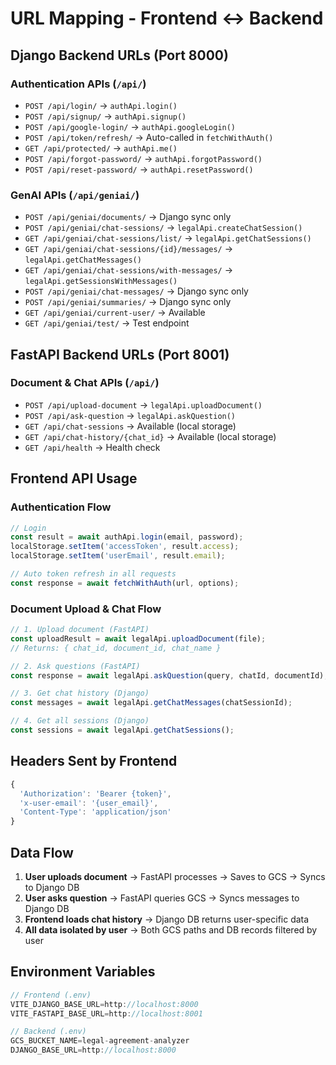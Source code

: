 # URL Mapping - Frontend ↔ Backend

## **Django Backend URLs (Port 8000)**

### **Authentication APIs** (`/api/`)
- `POST /api/login/` → `authApi.login()`
- `POST /api/signup/` → `authApi.signup()`
- `POST /api/google-login/` → `authApi.googleLogin()`
- `POST /api/token/refresh/` → Auto-called in `fetchWithAuth()`
- `GET /api/protected/` → `authApi.me()`
- `POST /api/forgot-password/` → `authApi.forgotPassword()`
- `POST /api/reset-password/` → `authApi.resetPassword()`

### **GenAI APIs** (`/api/geniai/`)
- `POST /api/geniai/documents/` → Django sync only
- `POST /api/geniai/chat-sessions/` → `legalApi.createChatSession()`
- `GET /api/geniai/chat-sessions/list/` → `legalApi.getChatSessions()`
- `GET /api/geniai/chat-sessions/{id}/messages/` → `legalApi.getChatMessages()`
- `GET /api/geniai/chat-sessions/with-messages/` → `legalApi.getSessionsWithMessages()`
- `POST /api/geniai/chat-messages/` → Django sync only
- `POST /api/geniai/summaries/` → Django sync only
- `GET /api/geniai/current-user/` → Available
- `GET /api/geniai/test/` → Test endpoint

## **FastAPI Backend URLs (Port 8001)**

### **Document & Chat APIs** (`/api/`)
- `POST /api/upload-document` → `legalApi.uploadDocument()`
- `POST /api/ask-question` → `legalApi.askQuestion()`
- `GET /api/chat-sessions` → Available (local storage)
- `GET /api/chat-history/{chat_id}` → Available (local storage)
- `GET /api/health` → Health check

## **Frontend API Usage**

### **Authentication Flow**
```javascript
// Login
const result = await authApi.login(email, password);
localStorage.setItem('accessToken', result.access);
localStorage.setItem('userEmail', result.email);

// Auto token refresh in all requests
const response = await fetchWithAuth(url, options);
```

### **Document Upload & Chat Flow**
```javascript
// 1. Upload document (FastAPI)
const uploadResult = await legalApi.uploadDocument(file);
// Returns: { chat_id, document_id, chat_name }

// 2. Ask questions (FastAPI)
const response = await legalApi.askQuestion(query, chatId, documentId);

// 3. Get chat history (Django)
const messages = await legalApi.getChatMessages(chatSessionId);

// 4. Get all sessions (Django)
const sessions = await legalApi.getChatSessions();
```

## **Headers Sent by Frontend**
```javascript
{
  'Authorization': 'Bearer {token}',
  'x-user-email': '{user_email}',
  'Content-Type': 'application/json'
}
```

## **Data Flow**
1. **User uploads document** → FastAPI processes → Saves to GCS → Syncs to Django DB
2. **User asks question** → FastAPI queries GCS → Syncs messages to Django DB  
3. **Frontend loads chat history** → Django DB returns user-specific data
4. **All data isolated by user** → Both GCS paths and DB records filtered by user

## **Environment Variables**
```javascript
// Frontend (.env)
VITE_DJANGO_BASE_URL=http://localhost:8000
VITE_FASTAPI_BASE_URL=http://localhost:8001

// Backend (.env)
GCS_BUCKET_NAME=legal-agreement-analyzer
DJANGO_BASE_URL=http://localhost:8000
```